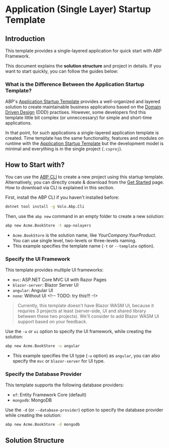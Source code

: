 # Application (Single Layer) Startup Template

## Introduction

This template provides a single-layered application for quick start with ABP Framework. 

This document explains the **solution structure** and project in details. If you want to start quickly, you can follow the guides below:

<!-- TODO: Add quick start tutorial link!!! (https://github.com/abpframework/abp/issues/12273) -->

### What is the Difference Between the Application Startup Template?

ABP's [Application Startup Template](Application.md) provides a well-organized and layered solution to create maintainable business applications based on the [Domain Driven Design](../Domain-Driven-Design.md) (DDD) practises. However, some developers find this template little bit complex (or unneccessary) for simple and short-time applications.

In that point, for such applications a single-layered application template is created. Time template has the same functionality, features and modules on runtime with the [Application Startup Template](Application.md) but the development model is minimal and everything is in the single project (`.csproj`).

## How to Start with?

You can use the [ABP CLI](../CLI.md) to create a new project using this startup template. Alternatively, you can directly create & download from the [Get Started](https://abp.io/get-started) page. How to download via CLI is explained in this section.

First, install the ABP CLI if you haven't installed before:

```bash
dotnet tool install -g Volo.Abp.Cli
```

Then, use the `abp new` command in an empty folder to create a new solution:

```bash
abp new Acme.BookStore -t app-nolayers
```

* `Acme.BookStore` is the solution name, like *YourCompany.YourProduct*. You can use single level, two-levels or three-levels naming.
* This example specifies the template name (`-t` or `--template` option).

### Specify the UI Framework

This template provides multiple UI frameworks:

* `mvc`: ASP.NET Core MVC UI with Razor Pages
* `blazor-server`: Blazor Server UI
* `angular`: Angular UI
* `none`: Without UI <!-- TODO: try this!!! -!>

> Currently, this template doesn't have Blazor WASM UI, because it requries 3 projects at least (server-side, UI and shared library between these two projects). We'll consider to add Blazor WASM UI support based on your feedback.

Use the `-u` or `ui` option to specify the UI framework, while creating the solution:

```bash
abp new Acme.BookStore -u angular
```

* This example specifies the UI type (`-u` option) as `angular`, you can also specify the `mvc` or `blazor-server` for UI type.

### Specify the Database Provider

This template supports the following database providers:

- `ef`: Entity Framework Core (default)
- `mongodb`: MongoDB

Use the `-d` (or `--database-provider`) option to specify the database provider while creating the solution:

```bash
abp new Acme.BookStore -d mongodb
```

## Solution Structure